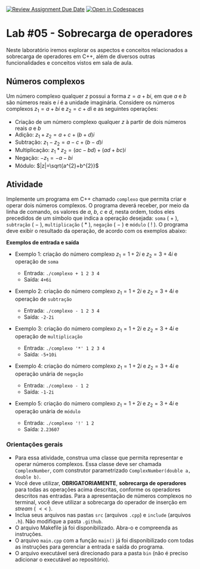 [![Review Assignment Due Date](https://classroom.github.com/assets/deadline-readme-button-22041afd0340ce965d47ae6ef1cefeee28c7c493a6346c4f15d667ab976d596c.svg)](https://classroom.github.com/a/K2pKH6YN)
[![Open in Codespaces](https://classroom.github.com/assets/launch-codespace-2972f46106e565e64193e422d61a12cf1da4916b45550586e14ef0a7c637dd04.svg)](https://classroom.github.com/open-in-codespaces?assignment_repo_id=19545590)
# Lab #05 - Sobrecarga de operadores

Neste laboratório iremos explorar os aspectos e conceitos relacionados a sobrecarga de operadores em C++, além de diversos outras funcionalidades e conceitos vistos em sala de aula.

## Números complexos

Um número complexo qualquer $z$ possui a forma $z = a+bi$, em que $a$ e $b$ são números reais e $i$ é a unidade imaginária. Considere os números complexos $z_{1} = a+bi$ e $z_{2}=c+di$ e as seguintes operações:

* Criação de um número complexo qualquer $z$ à partir de dois números reais $a$ e $b$
* Adição: $z_{1}+z_{2}=a+c+(b+d)i$
* Subtração: $z_{1}-z_{2}=a-c+(b-d)i$
* Multiplicação: $z_{1}*z_{2} = (ac-bd) + (ad + bc)i$
* Negação: $-z_{1} = -a - bi$
* Módulo: $|z|=\sqrt{a^{2}+b^{2}}$

## Atividade

Implemente um programa em C++ chamado `complexo` que permita criar e operar dois números complexos. O programa deverá receber, por meio da linha de comando, os valores de $a$, $b$, $c$ e $d$, nesta ordem, todos eles precedidos de um símbolo que indica a operação desejada: `soma` ( $+$ ), `subtração` ( $-$ ), `multiplicação` ( $*$ ), `negação` ( $-$ ) e `módulo` ( $!$ ). O programa deve exibir o resultado da operação, de acordo com os exemplos abaixo:

**Exemplos de entrada e saída**

* Exemplo 1: criação do número complexo $z_{1}=1+2i$ e $z_{2}=3+4i$ e operação de `soma`
  + Entrada: `./complexo + 1 2 3 4`
  + Saída: `4+6i`

* Exemplo 2: criação do número complexo $z_{1}=1+2i$ e $z_{2}=3+4i$ e operação de `subtração`
  + Entrada: `./complexo - 1 2 3 4`
  + Saída: `-2-2i`

* Exemplo 3: criação do número complexo $z_{1}=1+2i$ e $z_{2}=3+4i$ e operação de `multiplicação`
  + Entrada: `./complexo '*' 1 2 3 4 `
  + Saída: `-5+10i`

* Exemplo 4: criação do número complexo $z_{1}=1+2i$ e $z_{2}=3+4i$ e operação unária de `negação`
  + Entrada: `./complexo - 1 2`
  + Saída: `-1-2i`

* Exemplo 5: criação do número complexo $z_{1}=1+2i$ e $z_{2}=3+4i$ e operação unária de `módulo`
  + Entrada: `./complexo '!' 1 2`
  + Saída: `2.23607`

### Orientações gerais

+ Para essa atividade, construa uma classe que permita representar e operar números complexos. Essa classe deve ser chamada `ComplexNumber`, com construtor parametrizado `ComplexNumber(double a, double b)`.
+ Você deve utilizar, **OBRIGATORIAMENTE**, **sobrecarga de operadores** para todas as operações acima descritas, conforme os operadores descritos nas entradas. Para a apresentação de números complexos no terminal, você deve utilizar a sobrecarga do operador de inserção em *stream* ( $<<$ ).  
+ Inclua seus arquivos nas pastas `src` (arquivos `.cpp`) e `include` (arquivos `.h`). Não modifique a pasta `.github`.
+ O arquivo Makefile já foi disponibilizado. Abra-o e compreenda as instruções.
+ O arquivo `main.cpp` com a função `main()` já foi disponibilizado com todas as instruções para gerenciar a entrada e saída do programa.
+ O arquivo executável será direcionado para a pasta `bin` (não é preciso adicionar o executável ao repositório).
